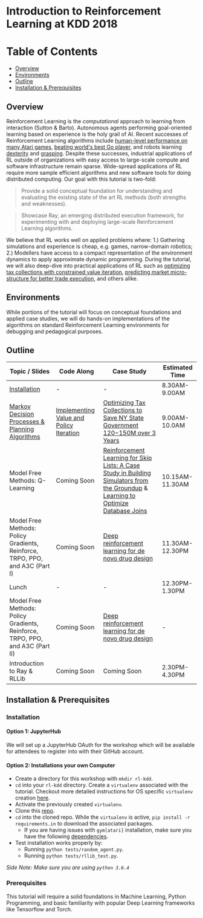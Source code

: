 # Introduction to Reinforcement Learning at KDD 2018

# Table of Contents
- [Overview](#overview)
- [Environments](#environments)
- [Outline](#contents)
- [Installation & Prerequisites](#install)


## Overview 
Reinforcement Learning is the _computational_ approach to learning from interaction (Sutton & Barto). Autonomous agents performing goal-oriented learning based on experience is the holy grail of AI. Recent successes of Reinforcement Learning algorithms include [human-level performance on many Atari games](https://storage.googleapis.com/deepmind-media/dqn/DQNNaturePaper.pdf), [beating world's best Go player](https://en.wikipedia.org/wiki/AlphaZero), and robots learning [dexterity](https://blog.openai.com/learning-dexterity/) and [grasping](https://arxiv.org/abs/1806.10293). Despite these successes, industrial applications of RL outside of organizations with easy access to large-scale compute and software infrastructure remain sparse. Wide-spread applications of RL require more sample efficient algorithms and new software tools for doing distributed computing. Our goal with this tutorial is two-fold:

>Provide a solid conceptual foundation for understanding and evaluating the existing state of the art RL methods (both strengths and weaknesses).

>Showcase Ray, an emerging distributed execution framework, for experimenting with and deploying large-scale Reinforcement Learning algorithms.

We believe that RL works well on applied problems where: 1.) Gathering simulations and experience is cheap, e.g. games, narrow-domain robotics; 2.) Modellers have access to a compact representation of the environment dynamics to apply approximate dynamic programming. During the tutorial, we will also deep-dive into practical applications of RL such as [optimizing tax collections with constrained value iteration](https://www.youtube.com/watch?v=bLsCuN6PQCE), [predicting market micro-structure for better trade execution](https://www.seas.upenn.edu/~mkearns/papers/rlexec.pdf), and others alike. 

## Environments

While portions of the tutorial will focus on conceptual foundations and applied case studies, we will do hands-on implementations of the algorithms on standard Reinforcement Learning environments for debugging and pedagogical purposes. 

<h2 id='contents'> Outline</h2>

| Topic / Slides  | Code Along | Case Study | Estimated Time |
| ------------- | ------------- | ------------ | ------------- |
| [Installation](https://github.com/vruvora/reinforcement-learning-kdd#install) | - | - | 8.30AM-9.00AM
| [Markov Decision Processes & Planning Algorithms](https://www.beautiful.ai/deck/-LJzCol9u_Me_W4MC-8C/Introduction-to-RL)  | [Implementing Value and Policy Iteration](https://github.com/vruvora/reinforcement-learning-kdd/blob/master/lesson-1-introduction-to-reinforcement-learning/planning-code-along-solution.ipynb) | [Optimizing Tax Collections to Save NY State Government $120-$150M over 3 Years](https://www.prem-melville.com/publications/constrained-reinforcement-learning-kdd2010.pdf) | 9.00AM-10.0AM
| Model Free Methods: Q-Learning  | Coming Soon | [Reinforcement Learning for Skip Lists: A Case Study in Building Simulators from the Groundup](https://github.com/cioc/rlsl) & [Learning to Optimize Database Joins](https://arxiv.org/abs/1808.03196?context=cs)| 10.15AM-11.30AM
| Model Free Methods: Policy Gradients, Reinforce, TRPO, PPO, and A3C (Part I) | Coming Soon | [Deep reinforcement learning for de novo drug design](http://advances.sciencemag.org/content/4/7/eaap7885) | 11.30AM-12.30PM
| Lunch | - | - | 12.30PM-1.30PM
| Model Free Methods: Policy Gradients, Reinforce, TRPO, PPO, and A3C (Part II) | Coming Soon | [Deep reinforcement learning for de novo drug design](http://advances.sciencemag.org/content/4/7/eaap7885) | - | 1.30PM-2.30PM
| Introduction to Ray & RLLib | Coming Soon | Coming Soon | 2.30PM-4.30PM



<h2 id='install'> Installation & Prerequisites </h2>

### Installation
#### Option 1: JupyterHub
We will set up a JupyterHub OAuth for the workshop which will be available for attendees to register into with their GitHub account. 

#### Option 2: Installations your own Computer 
- Create a directory for this workshop with `mkdir rl-kdd`.
- `cd` into your `rl-kdd` directory. Create a `virtualenv` associated with the tutorial. Checkout more detailed instructions for OS specific `virtualenv` creation [here](https://packaging.python.org/guides/installing-using-pip-and-virtualenv/).
- Activate the previously created `virtualenv`. 
- Clone this [repo](https://github.com/vruvora/reinforcement-learning-kdd.git).
- `cd` into the cloned repo. While the `virtualenv` is active, `pip install -r requirements.in` to download the associated packages. 
  - If you are having issues with `gym[atari]` installation, make sure you have the following [dependencies](https://github.com/openai/gym#installing-everything). 
- Test installation works properly by: 
  - Running `python tests/random_agent.py`. 
  - Running `python tests/rllib_test.py`. 
 
_Side Note: Make sure you are using `python 3.6.4`_

### Prerequisites 
This tutorial will require a solid foundations in Machine Learning, Python Programming, and basic familiarity with popular Deep Learning frameworks like Tensorflow and Torch. 
